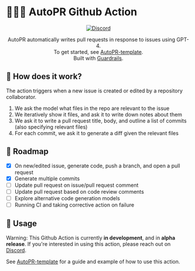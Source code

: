 # 🤖👨‍💻 AutoPR Github Action 

<div align="center">

[![Discord](https://badgen.net/badge/icon/discord?icon=discord&label&color=purple)](https://discord.gg/ykk7Znt3K6)

AutoPR automatically writes pull requests in response to issues using GPT-4.  
To get started, see [AutoPR-template](https://github.com/irgolic/AutoPR-template).  
Built with [Guardrails](https://github.com/ShreyaR/guardrails).    

</div>

## 💪 How does it work?

The action triggers when a new issue is created or edited by a repository collaborator.

1. We ask the model what files in the repo are relevant to the issue
2. We iteratively show it files, and ask it to write down notes about them
3. We ask it to write a pull request title, body, and outline a list of commits (also specifying relevant files)
4. For each commit, we ask it to generate a diff given the relevant files

## 📍 Roadmap

- [X] On new/edited issue, generate code, push a branch, and open a pull request
- [X] Generate multiple commits
- [ ] Update pull request on issue/pull request comment
- [ ] Update pull request based on code review comments
- [ ] Explore alternative code generation models
- [ ] Running CI and taking corrective action on failure

## 🔨 Usage

Warning: This Github Action is currently **in development**, and in **alpha release**.
If you're interested in using this action, please reach out on [Discord](https://discord.gg/ykk7Znt3K6).

See [AutoPR-template](https://github.com/irgolic/AutoPR-template) for a guide and example of how to use this action.
